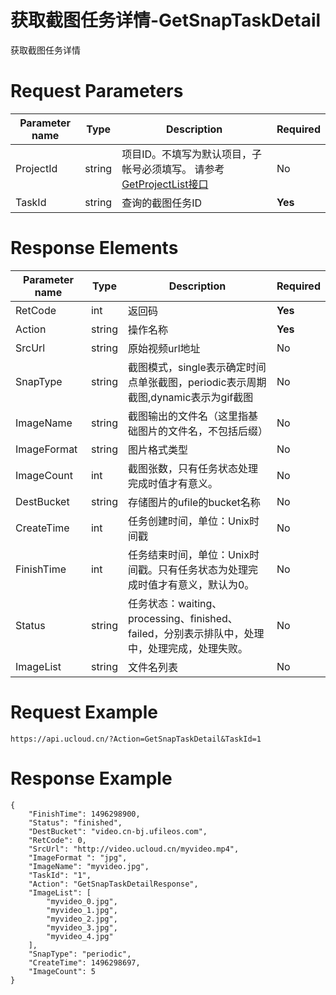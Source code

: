 # 获取截图任务详情-GetSnapTaskDetail

获取截图任务详情

# Request Parameters
|Parameter name|Type|Description|Required|
|---|---|---|---|
|ProjectId|string|项目ID。不填写为默认项目，子帐号必须填写。 请参考[GetProjectList接口](api/summary/get_project_list)|No|
|TaskId|string|查询的截图任务ID|**Yes**|

# Response Elements
|Parameter name|Type|Description|Required|
|---|---|---|---|
|RetCode|int|返回码|**Yes**|
|Action|string|操作名称|**Yes**|
|SrcUrl|string|原始视频url地址|No|
|SnapType|string|截图模式，single表示确定时间点单张截图，periodic表示周期截图,dynamic表示为gif截图|No|
|ImageName|string|截图输出的文件名（这里指基础图片的文件名，不包括后缀）|No|
|ImageFormat|string|图片格式类型|No|
|ImageCount|int|截图张数，只有任务状态处理完成时值才有意义。|No|
|DestBucket|string|存储图片的ufile的bucket名称|No|
|CreateTime|int|任务创建时间，单位：Unix时间戳|No|
|FinishTime|int|任务结束时间，单位：Unix时间戳。只有任务状态为处理完成时值才有意义，默认为0。|No|
|Status|string|任务状态：waiting、processing、finished、failed，分别表示排队中，处理中，处理完成，处理失败。|No|
|ImageList|string|文件名列表|No|

# Request Example
```
https://api.ucloud.cn/?Action=GetSnapTaskDetail&TaskId=1
```

# Response Example
```
{
    "FinishTime": 1496298900, 
    "Status": "finished", 
    "DestBucket": "video.cn-bj.ufileos.com", 
    "RetCode": 0, 
    "SrcUrl": "http://video.ucloud.cn/myvideo.mp4", 
    "ImageFormat ": "jpg", 
    "ImageName": "myvideo.jpg", 
    "TaskId": "1", 
    "Action": "GetSnapTaskDetailResponse", 
    "ImageList": [
        "myvideo_0.jpg", 
        "myvideo_1.jpg", 
        "myvideo_2.jpg", 
        "myvideo_3.jpg", 
        "myvideo_4.jpg"
    ], 
    "SnapType": "periodic", 
    "CreateTime": 1496298697, 
    "ImageCount": 5
}
```

